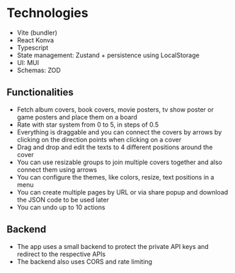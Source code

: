 # Technologies

- Vite (bundler)
- React Konva
- Typescript
- State management: Zustand + persistence using LocalStorage
- UI: MUI
- Schemas: ZOD

## Functionalities

- Fetch album covers, book covers, movie posters, tv show poster or game posters and place them on a board
- Rate with star system from 0 to 5, in steps of 0.5
- Everything is draggable and you can connect the covers by arrows by clicking on the direction points when clicking on a cover
- Drag and drop and edit the texts to 4 different positions around the cover
- You can use resizable groups to join multiple covers together and also connect them using arrows
- You can configure the themes, like colors, resize, text positions in a menu
- You can create multiple pages by URL or via share popup and download the JSON code to be used later
- You can undo up to 10 actions

## Backend

- The app uses a small backend to protect the private API keys and redirect to the respective APIs
- The backend also uses CORS and rate limiting
